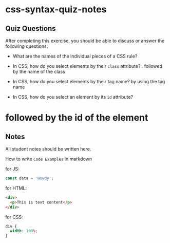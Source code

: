 # css-syntax-quiz-notes

## Quiz Questions

After completing this exercise, you should be able to discuss or answer the following questions:

- What are the names of the individual pieces of a CSS rule?

- In CSS, how do you select elements by their `class` attribute?
  . followed by the name of the class
- In CSS, how do you select elements by their tag name?
  by using the tag name
- In CSS, how do you select an element by its `id` attribute?

# followed by the id of the element

## Notes

All student notes should be written here.

How to write `Code Examples` in markdown

for JS:

```javascript
const data = 'Howdy';
```

for HTML:

```html
<div>
  <p>This is text content</p>
</div>
```

for CSS:

```css
div {
  width: 100%;
}
```
